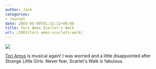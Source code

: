 ```yaml
---
author: Jack
categories:
- Journal
date: 2003-05-09T01:32:12+00:00
title: Tori Amos Scarlet’s Walk
url: /2003/tori-amos-scarlets-walk/
---
```


![][1]

[Tori Amos][2] is musical again! I was worried and a little disappointed after Strange Little Girls. Never fear, Scarlet's Walk is fabulous.

 [1]: images/blog/tori1.gif
 [2]: http://www.toriamos.com/